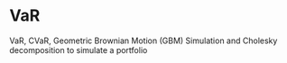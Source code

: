 # VaR
VaR, CVaR, Geometric Brownian Motion (GBM) Simulation and Cholesky decomposition to simulate a portfolio

